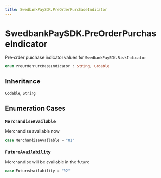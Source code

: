 ```yaml
---
title: SwedbankPaySDK.PreOrderPurchaseIndicator
---
```

# SwedbankPaySDK.PreOrderPurchaseIndicator

Pre-order purchase indicator values for `SwedbankPaySDK.RiskIndicator`

``` swift
enum PreOrderPurchaseIndicator : String, Codable 
```

## Inheritance

`Codable`, `String`

## Enumeration Cases

### `MerchandiseAvailable`

Merchandise available now

``` swift
case MerchandiseAvailable = "01"
```

### `FutureAvailability`

Merchandise will be available in the future

``` swift
case FutureAvailability = "02"
```
